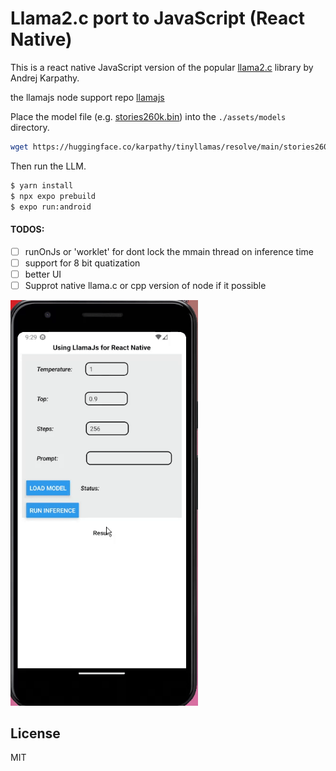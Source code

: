 # Llama2.c port to JavaScript (React Native)

This is a react native JavaScript version of the popular [llama2.c](https://github.com/karpathy/llama2.c) library by Andrej Karpathy.

the llamajs node support repo [llamajs](https://github.com/agershun/llamajs) 

Place the model file (e.g. [stories260k.bin]()) into the ```./assets/models``` directory.
```sh
wget https://huggingface.co/karpathy/tinyllamas/resolve/main/stories260K/stories260K.bin
```

Then run the LLM.

```sh
$ yarn install
$ npx expo prebuild
$ expo run:android
```

#### TODOS:

- [ ] runOnJs or 'worklet' for dont lock the mmain thread on inference time
- [ ] support for 8 bit quatization
- [ ] better UI
- [ ] Supprot native llama.c or cpp version of node if it possible

<img src="./assets/android.gif?raw=true" alt="result" style="width:300px;"/>

## License
MIT


